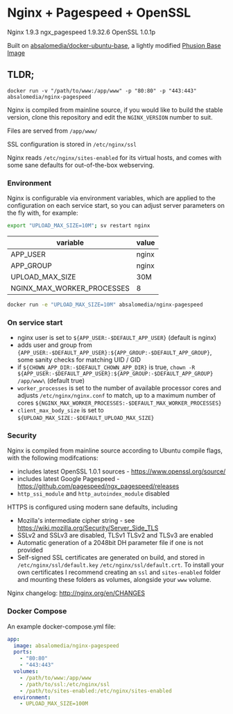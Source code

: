 # Nginx + Pagespeed + OpenSSL

Nginx 1.9.3
ngx_pagespeed 1.9.32.6
OpenSSL 1.0.1p

Built on [absalomedia/docker-ubuntu-base](https://registry.hub.docker.com/u/absalomedia/docker-ubuntu-base/), a lightly modified [Phusion Base Image](https://phusion.github.io/baseimage-docker/)

## TLDR;

`docker run -v "/path/to/www:/app/www" -p "80:80" -p "443:443" absalomedia/nginx-pagespeed`

Nginx is compiled from mainline source, if you would like to build the stable version, clone this repository and edit the `NGINX_VERSION` number to suit.

Files are served from `/app/www/`

SSL configuration is stored in `/etc/nginx/ssl`

Nginx reads `/etc/nginx/sites-enabled` for its virtual hosts, and comes with some sane defaults for out-of-the-box webserving.

### Environment 

Nginx is configurable via environment variables, which are applied to the configuration on each service start, so you can adjust server parameters on the fly with, for example:

```bash
export "UPLOAD_MAX_SIZE=10M"; sv restart nginx
```

variable | value
-------- | -----
APP_USER | nginx
APP_GROUP | nginx
UPLOAD_MAX_SIZE | 30M
NGINX_MAX_WORKER_PROCESSES | 8

```bash
docker run -e "UPLOAD_MAX_SIZE=10M" absalomedia/nginx-pagespeed
```

### On service start

- nginx user is set to `${APP_USER:-$DEFAULT_APP_USER}` (default is nginx)
- adds user and group from `{APP_USER:-$DEFAULT_APP_USER}:${APP_GROUP:-$DEFAULT_APP_GROUP}`, some sanity checks for matching UID / GID
- if `${CHOWN_APP_DIR:-$DEFAULT_CHOWN_APP_DIR}` is true, `chown -R ${APP_USER:-$DEFAULT_APP_USER}:${APP_GROUP:-$DEFAULT_APP_GROUP} /app/www\`  (default true)
- `worker_processes` is set to the number of available processor cores and adjusts `/etc/nginx/nginx.conf` to match, up to a maximum number of cores `${NGINX_MAX_WORKER_PROCESSES:-$DEFAULT_MAX_WORKER_PROCESSES}`
- `client_max_body_size` is set to `${UPLOAD_MAX_SIZE:-$DEFAULT_UPLOAD_MAX_SIZE}`

### Security

Nginx is compiled from mainline source according to Ubuntu compile flags, with the following modifcations:
- includes latest OpenSSL 1.0.1 sources - https://www.openssl.org/source/
- includes latest Google Pagespeed  - https://github.com/pagespeed/ngx_pagespeed/releases
- `http_ssi_module` and `http_autoindex_module` disabled

HTTPS is configured using modern sane defaults, including
- Mozilla's intermediate cipher string - see https://wiki.mozilla.org/Security/Server_Side_TLS
- SSLv2 and SSLv3 are disabled, TLSv1 TLSv2 and TLSv3 are enabled
- Automatic generation of a 2048bit DH parameter file if one is not provided
- Self-signed SSL certificates are generated on build, and stored in `/etc/nginx/ssl/default.key` `/etc/nginx/ssl/default.crt`.  To install your own certificates I recommend creating an `ssl` and `sites-enabled` folder and mounting these folders as volumes, alongside your `www` volume.

Nginx changelog: http://nginx.org/en/CHANGES

### Docker Compose

An example docker-compose.yml file:

```yml
app:
  image: absalomedia/nginx-pagespeed
  ports:
    - "80:80"
    - "443:443"
  volumes:
    - /path/to/www:/app/www
    - /path/to/ssl:/etc/nginx/ssl
    - /path/to/sites-enabled:/etc/nginx/sites-enabled
  environment:
    - UPLOAD_MAX_SIZE=100M

```